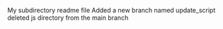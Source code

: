 My subdirectory readme file
Added a new branch named update_script deleted js directory from the main branch 
